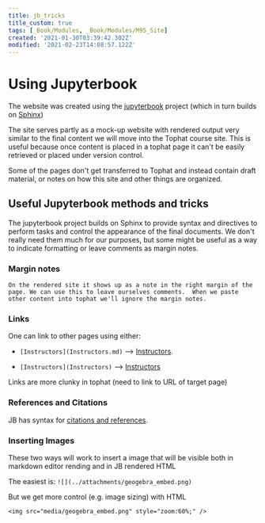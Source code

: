 ```yaml
---
title: jb_tricks
title_custom: true
tags: [_Book/Modules, _Book/Modules/M95_Site]
created: '2021-01-30T03:39:42.302Z'
modified: '2021-02-23T14:08:57.122Z'
---
```


# Using Jupyterbook

The website was created using the [jupyterbook](https://jupyterbook.org/) project (which in turn builds on [Sphinx](https://www.sphinx-doc.org/))

The site serves partly as a mock-up website with rendered output very similar to the final content we will move into the Tophat course site. This is useful because once content is placed in a tophat page it can't be easily retrieved or placed under version control.

Some of the pages don't get transferred to Tophat and instead contain draft material, or notes on how this site and other things are organized.

## Useful Jupyterbook methods and tricks

The jupyterbook project builds on Sphinx to provide syntax and directives to perform tasks and control the appearance of the final documents. We don't really need them much for our purposes, but some might be useful as a way to indicate formatting or leave comments as margin notes.

### Margin notes

```{margin} This is a margin note
On the rendered site it shows up as a note in the right margin of the page. We can use this to leave ourselves comments.  When we paste other content into tophat we'll ignore the margin notes.
```

### Links

One can link to other pages using either:
- `[Instructors](Instructors.md)` --> [Instructors](Instructors.md).

- `[Instructors](Instructors)` --> [Instructors](Instructors)

Links are more clunky in tophat (need to link to URL of target page)

### References and Citations

JB has syntax for [citations and references](https://jupyterbook.org/content/citations.html). 


### Inserting Images
These two ways will work to insert a image that will be visible both in markdown editor rending and in JB rendered HTML

The easiest is:
`![](../attachments/geogebra_embed.png)`

But we get more control (e.g. image sizing) with HTML

`<img src="media/geogebra_embed.png" style="zoom:60%;" />`







